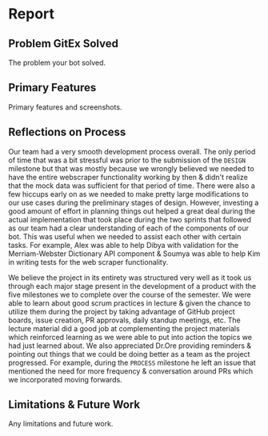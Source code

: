 # Report

## Problem GitEx Solved
The problem your bot solved.

## Primary Features
Primary features and screenshots.

## Reflections on Process
Our team had a very smooth development process overall. The only period of time that was a bit stressful was prior to the submission of the `DESIGN` milestone but that was mostly because we wrongly believed we needed to have the entire webscraper functionality working by then & didn't realize that the mock data was sufficient for that period of time. There were also a few hiccups early on as we needed to make pretty large modifications to our use cases during the preliminary stages of design. However, investing a good amount of effort in planning things out helped a great deal during the actual implementation that took place during the two sprints that followed as our team had a clear understanding of each of the components of our bot. This was useful when we needed to assist each other with certain tasks. For example, Alex was able to help Dibya with validation for the Merriam-Webster Dictionary API component & Soumya was able to help Kim in writing tests for the web scraper functionality.

We believe the project in its entirety was structured very well as it took us through each major stage present in the development of a product with the five milestones we to complete over the course of the semester. We were able to learn about good scrum practices in lecture & given the chance to utilize them during the project by taking advantage of GitHub project boards, issue creation, PR approvals, daily standup meetings, etc. The lecture material did a good job at complementing the project materials which reinforced learning as we were able to put into action the topics we had just learned about. We also appreciated Dr.Ore providing reminders & pointing out things that we could be doing better as a team as the project progressed. For example, during the `PROCESS` milestone he left an issue that mentioned the need for more frequency & conversation around PRs which we incorporated moving forwards.

## Limitations & Future Work
Any limitations and future work.
